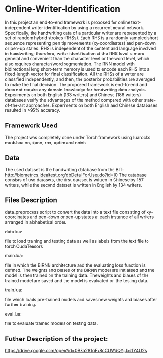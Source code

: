 # Online-Writer-Identification

In this project an end-to-end framework is proposed for online text-independent writer identification by using a recurrent neural network. Specifically, the handwriting data of a particular writer are represented by a set of random hybrid strokes (RHSs). Each RHS is a randomly sampled short sequence representing pen tip movements (xy-coordinates) and pen-down or pen-up states. RHS is independent of the content and language involved in handwriting; therefore, writer identification at the RHS level is more general and convenient than the character level or the word level, which also requires character/word segmentation. The RNN model with bidirectional long short-term memory is used to encode each RHS into a fixed-length vector for final classification. All the RHSs of a writer are classified independently, and then, the posterior probabilities are averaged to make the final decision. The proposed framework is end-to-end and does not require any domain knowledge for handwriting data analysis. Experiments on both English (133 writers) and Chinese (186 writers) databases verify the advantages of the method compared with other state-of-the-art approaches. Experiments on both English and Chinese databases resulted in >95% accuracy.

Framework Used
-
The project was completely done under Torch framework using luarocks modules:
nn, dpnn, rnn, optim and nninit

Data
-
 The used dataset is the handwriting database from the BIT: http://biometrics.idealtest.org/dbDetailForUser.do?id=10
 The database consists of two datasets, the first dataset is written in Chinese by 187 writers, while the second dataset is      written in English by 134 writers. 
 
Files Description
 -
 data_preprocess
 script to convert the data into a text file consisting of xy-coordinates and pen-down or pen-up states at each instance of all writers arranged in alphabetical order. 
 
 data.lua:
 
 file to load training and testing data as well as labels from the text file to torch.CudaTensors
 
 main.lua:
 
file in which the BiRNN architecture and the evaluating loss function is defined. The weights and biases of the BiRNN model are initialised and the model is then trained on the training data. Theweights and biases of the trained model are saved and the model is evaluated on the testing data.
 
 train.lua:
 
 file which loads pre-trained models and saves new weights and biases after further training.
 
 eval.lua:
 
 file to evaluate trained models on testing data.
 
Futher Description of the project:
 -
https://drive.google.com/open?id=0B3a281qFk8cCUWdQYjJxd1Y4U2s
